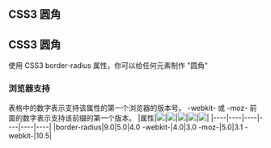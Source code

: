 <!--
 * @Author: WangJiaFeng
 * @Date: 2022-02-16 18:04:10
 * @LastEditTime: 2022-02-16 18:07:59
 * @Description: file content
 * @FilePath: \Blog\docs\static\CSS3\radius.md
-->

## CSS3 圆角

## CSS3 圆角

使用 CSS3 border-radius 属性，你可以给任何元素制作 "圆角"

### 浏览器支持

表格中的数字表示支持该属性的第一个浏览器的版本号。
-webkit- 或 -moz- 前面的数字表示支持该前缀的第一个版本。
|属性|![](https://www.runoob.com/images/compatible_ie.gif)|![](https://www.runoob.com/images/compatible_chrome.gif)|![](https://www.runoob.com/images/compatible_firefox.gif)|![](https://www.runoob.com/images/compatible_safari.gif)|![](https://www.runoob.com/images/compatible_opera.gif)|
|----|----|----|----|----|----|
|border-radius|9.0|5.0|4.0 -webkit-|4.0|3.0 -moz-|5.0|3.1 -webkit-|10.5|
